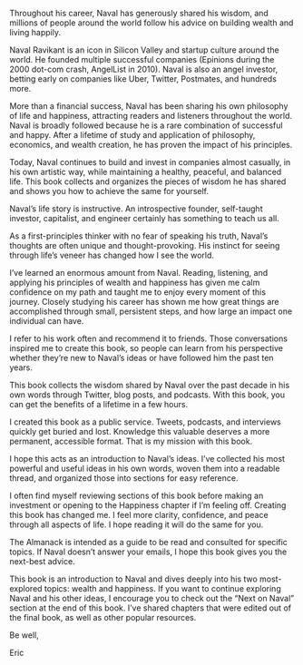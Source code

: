 Throughout his career, Naval has generously shared his wisdom, and millions of people around the world follow his advice on building wealth and living happily. 

Naval Ravikant is an icon in Silicon Valley and startup culture around the world. He founded multiple successful companies (Epinions during the 2000 dot-com crash, AngelList in 2010). Naval is also an angel investor, betting early on companies like Uber, Twitter, Postmates, and hundreds more. 

More than a financial success, Naval has been sharing his own philosophy of life and happiness, attracting readers and listeners throughout the world. Naval is broadly followed because he is a rare combination of successful and happy. After a lifetime of study and application of philosophy, economics, and wealth creation, he has proven the impact of his principles. 

Today, Naval continues to build and invest in companies almost casually, in his own artistic way, while maintaining a healthy, peaceful, and balanced life. This book collects and organizes the pieces of wisdom he has shared and shows you how to achieve the same for yourself. 

Naval’s life story is instructive. An introspective founder, self-taught investor, capitalist, and engineer certainly has something to teach us all. 

As a first-principles thinker with no fear of speaking his truth, Naval’s thoughts are often unique and thought-provoking. His instinct for seeing through life’s veneer has changed how I see the world. 

I’ve learned an enormous amount from Naval. Reading, listening, and applying his principles of wealth and happiness has given me calm confidence on my path and taught me to enjoy every moment of this journey. Closely studying his career has shown me how great things are accomplished through small, persistent steps, and how large an impact one individual can have. 

I refer to his work often and recommend it to friends. Those conversations inspired me to create this book, so people can learn from his perspective whether they’re new to Naval’s ideas or have followed him the past ten years. 

This book collects the wisdom shared by Naval over the past decade in his own words through Twitter, blog posts, and podcasts. With this book, you can get the benefits of a lifetime in a few hours. 

I created this book as a public service. Tweets, podcasts, and interviews quickly get buried and lost. Knowledge this valuable deserves a more permanent, accessible format. That is my mission with this book.

I hope this acts as an introduction to Naval’s ideas. I’ve collected his most powerful and useful ideas in his own words, woven them into a readable thread, and organized those into sections for easy reference. 

I often find myself reviewing sections of this book before making an investment or opening to the Happiness chapter if I’m feeling off. Creating this book has changed me. I feel more clarity, confidence, and peace through all aspects of life. I hope reading it will do the same for you. 

The Almanack is intended as a guide to be read and consulted for specific topics. If Naval doesn’t answer your emails, I hope this book gives you the next-best advice. 

This book is an introduction to Naval and dives deeply into his two most-explored topics: wealth and happiness. If you want to continue exploring Naval and his other ideas, I encourage you to check out the “Next on Naval” section at the end of this book. I’ve shared chapters that were edited out of the final book, as well as other popular resources. 

Be well, 

Eric
